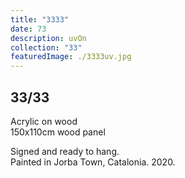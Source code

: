 ```yaml
---
title: "3333"
date: 73
description: uvOn
collection: "33"
featuredImage: ./3333uv.jpg
---
```


## 33/33

Acrylic on wood<br/>
150x110cm wood panel

Signed and ready to hang.<br/>
Painted in Jorba Town, Catalonia. 2020.